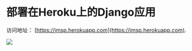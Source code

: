 # 部署在Heroku上的Django应用

访问地址： [https://jmsp.herokuapp.com](https://jmsp.herokuapp.com).

![](http://opu0gas3t.bkt.clouddn.com/jmsp_upload.png)
